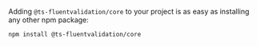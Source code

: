 

Adding `@ts-fluentvalidation/core` to your project is as easy as installing any other npm package:

```bash
npm install @ts-fluentvalidation/core
```
